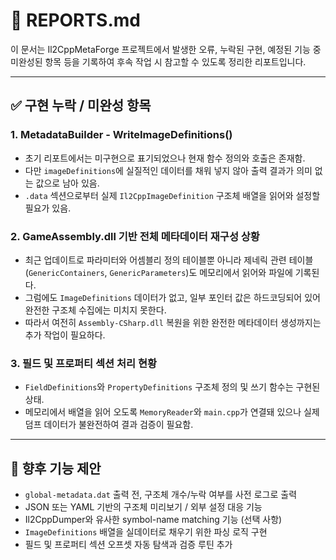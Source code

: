 ﻿# 📓 REPORTS.md

이 문서는 Il2CppMetaForge 프로젝트에서 발생한 오류, 누락된 구현, 예정된 기능 중 미완성된 항목 등을 기록하여 후속 작업 시 참고할 수 있도록 정리한 리포트입니다.

---

## ✅ 구현 누락 / 미완성 항목

### 1. MetadataBuilder - WriteImageDefinitions()

- 초기 리포트에서는 미구현으로 표기되었으나 현재 함수 정의와 호출은 존재함.
- 다만 `imageDefinitions`에 실질적인 데이터를 채워 넣지 않아 출력 결과가 의미 없는 값으로 남아 있음.
- `.data` 섹션으로부터 실제 `Il2CppImageDefinition` 구조체 배열을 읽어와 설정할 필요가 있음.


### 2. GameAssembly.dll 기반 전체 메타데이터 재구성 상황

- 최근 업데이트로 파라미터와 어셈블리 정의 테이블뿐 아니라 제네릭 관련 테이블(`GenericContainers`, `GenericParameters`)도 메모리에서 읽어와 파일에 기록된다.
- 그럼에도 `ImageDefinitions` 데이터가 없고, 일부 포인터 값은 하드코딩되어 있어 완전한 구조체 수집에는 미치지 못한다.
- 따라서 여전히 `Assembly-CSharp.dll` 복원을 위한 완전한 메타데이터 생성까지는 추가 작업이 필요하다.

### 3. 필드 및 프로퍼티 섹션 처리 현황

- `FieldDefinitions`와 `PropertyDefinitions` 구조체 정의 및 쓰기 함수는 구현된 상태.
- 메모리에서 배열을 읽어 오도록 `MemoryReader`와 `main.cpp`가 연결돼 있으나 실제 덤프 데이터가 불완전하여 결과 검증이 필요함.

---

## 🧪 향후 기능 제안

- `global-metadata.dat` 출력 전, 구조체 개수/누락 여부를 사전 로그로 출력
- JSON 또는 YAML 기반의 구조체 미리보기 / 외부 설정 대응 기능
- Il2CppDumper와 유사한 symbol-name matching 기능 (선택 사항)
- `ImageDefinitions` 배열을 실데이터로 채우기 위한 파싱 로직 구현
- 필드 및 프로퍼티 섹션 오프셋 자동 탐색과 검증 루틴 추가

